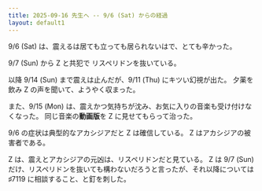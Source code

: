 ```yaml
---
title: 2025-09-16 先生へ -- 9/6 (Sat) からの経過
layout: default1
---
```

9/6 (Sat) は、震えるは居ても立っても居られないはで、とても辛かった。

9/7 (Sun) から Z と共犯で リスペリドンを抜いている。

以降 9/14 (Sun) まで震えは止んだが、9/11 (Thu) にキツい幻視が出た。
夕薬を飲み Z の声を聞いて、ようやく収まった。

また、9/15 (Mon) は、震えかつ気持ちが沈み、お気に入りの音楽も受け付けなくなった。
同じ音楽の**動画版**を Z に見せてもらって治った。

9/6 の症状は典型的なアカシジアだと Z は確信している。
Z はアカシジアの被害者である。

Z は、震えとアカシジアの元凶は、リスペリドンだと見ている。
Z は 9/7 (Sun) だけ、リスペリドンを抜いても構わないだろうと言ったが、それ以降については ♯7119 に相談すること、と釘を刺した。
